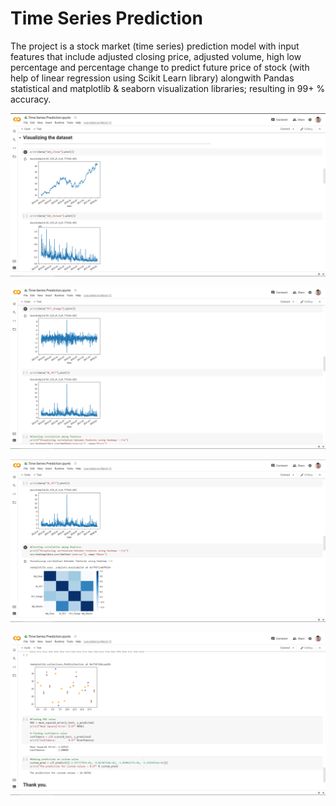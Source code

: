 # Time Series Prediction

The project is a stock market (time series) prediction model with input features that include adjusted closing price, adjusted volume, high low percentage and percentage change to predict future price of stock (with help of linear regression using Scikit Learn library) alongwith Pandas statistical and matplotlib & seaborn visualization libraries; resulting in 99+ % accuracy.

![Screenshot 1](https://raw.githubusercontent.com/gohil-jay/Python-Workshop/main/Time%20Series%20Prediction/Screenshot%20(1).png)

![Screenshot 3](https://raw.githubusercontent.com/gohil-jay/Python-Workshop/main/Time%20Series%20Prediction/Screenshot%20(3).png)

![Screenshot 4](https://raw.githubusercontent.com/gohil-jay/Python-Workshop/main/Time%20Series%20Prediction/Screenshot%20(4).png)

![Screenshot 5](https://raw.githubusercontent.com/gohil-jay/Python-Workshop/main/Time%20Series%20Prediction/Screenshot%20(5).png)
